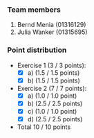 ### Team members
1. Bernd Menia  (01316129)
2. Julia Wanker (01315695) 

### Point distribution
- Exercise 1 (3 / 3 points):
  - [x] a) (1.5 / 1.5 points)
  - [x] b) (1.5 / 1.5 points)

- Exercise 2 (7 / 7 points):
  - [x] a) (1.0 / 1.0 point)
  - [x] b) (2.5 / 2.5 points)
  - [x] c) (1.0 / 1.0 point)
  - [x] d) (2.5 / 2.5 points)
  
- Total 10 / 10 points